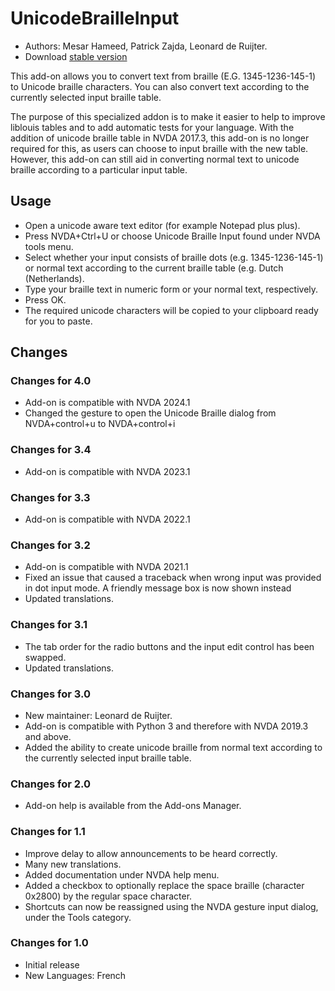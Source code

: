 # UnicodeBrailleInput

* Authors: Mesar Hameed, Patrick Zajda, Leonard de Ruijter.
* Download [stable version][1]

This add-on allows you to convert text from braille (E.G. 1345-1236-145-1) to Unicode braille characters.
You can also convert text according to the currently selected input braille table.

The purpose of this specialized addon is to make it easier to help to improve liblouis tables and to add automatic tests for your language.
With the addition of unicode braille table in NVDA 2017.3, this add-on is no longer required for this, as users can choose to input braille with the new table.
However, this add-on can still aid in converting normal text to unicode braille according to a particular input table.

## Usage

* Open a unicode aware text editor (for example Notepad plus plus).
* Press NVDA+Ctrl+U or choose Unicode Braille Input found under NVDA tools menu.
* Select whether your input consists of braille dots (e.g. 1345-1236-145-1) or normal text according to the current braille table (e.g. Dutch (Netherlands).
* Type your braille text in numeric form or your normal text, respectively.
* Press OK.
* The required unicode characters will be copied to your clipboard ready for you to  paste.

## Changes

### Changes for 4.0

* Add-on is compatible with NVDA 2024.1
* Changed the gesture to open the Unicode Braille dialog from NVDA+control+u to NVDA+control+i

### Changes for 3.4

* Add-on is compatible with NVDA 2023.1

### Changes for 3.3

* Add-on is compatible with NVDA 2022.1

### Changes for 3.2

* Add-on is compatible with NVDA 2021.1
* Fixed an issue that caused a traceback when wrong input was provided in dot input mode. A friendly message box is now shown instead
* Updated translations.

### Changes for 3.1

* The tab order for the radio buttons and the input edit control has been swapped.
* Updated translations.

### Changes for 3.0

* New maintainer: Leonard de Ruijter.
* Add-on is compatible with Python 3 and therefore with NVDA 2019.3 and above.
* Added the ability to create unicode braille from normal text according to the currently selected input braille table.

### Changes for 2.0

* Add-on help is available from the Add-ons Manager.

### Changes for 1.1

* Improve delay to allow announcements to be heard correctly.
* Many new translations.
* Added documentation under NVDA help menu.
* Added a checkbox to optionally replace the space braille (character 0x2800) by the regular space character.
* Shortcuts can now be reassigned using the NVDA gesture input dialog, under the Tools category.

### Changes for 1.0

* Initial release
* New Languages: French

[1]: http://addons.nvda-project.org/files/get.php?file=ubi
